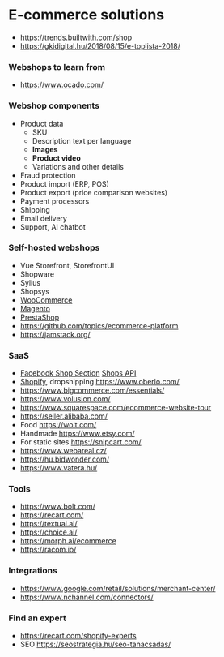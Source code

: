 # E-commerce solutions

- https://trends.builtwith.com/shop
- https://gkidigital.hu/2018/08/15/e-toplista-2018/

### Webshops to learn from

- https://www.ocado.com/

### Webshop components

- Product data
  - SKU
  - Description text per language
  - **Images**
  - **Product video**
  - Variations and other details
- Fraud protection
- Product import (ERP, POS)
- Product export (price comparison websites)
- Payment processors
- Shipping
- Email delivery
- Support, AI chatbot

### Self-hosted webshops

- Vue Storefront, StorefrontUI
- Shopware
- Sylius
- Shopsys
- [WooCommerce](https://woocommerce.com/product-category/woocommerce-extensions/)
- [Magento](https://marketplace.magento.com/)
- [PrestaShop](https://addons.prestashop.com/en/)
- https://github.com/topics/ecommerce-platform
- https://jamstack.org/

### SaaS

- [Facebook Shop Section](https://www.facebook.com/business/help/238403573454149)
  [Shops API](https://developers.facebook.com/docs/pages/shops-api/)
- [Shopify](https://www.shopify.com/), dropshipping https://www.oberlo.com/
- https://www.bigcommerce.com/essentials/
- https://www.volusion.com/
- https://www.squarespace.com/ecommerce-website-tour
- https://seller.alibaba.com/
- Food https://wolt.com/
- Handmade https://www.etsy.com/
- For static sites https://snipcart.com/
- https://www.webareal.cz/
- https://hu.bidwonder.com/
- https://www.vatera.hu/

### Tools

- https://www.bolt.com/
- https://recart.com/
- https://textual.ai/
- https://choice.ai/
- https://morph.ai/ecommerce
- https://racom.io/

### Integrations

- https://www.google.com/retail/solutions/merchant-center/
- https://www.nchannel.com/connectors/

### Find an expert

- https://recart.com/shopify-experts
- SEO https://seostrategia.hu/seo-tanacsadas/
